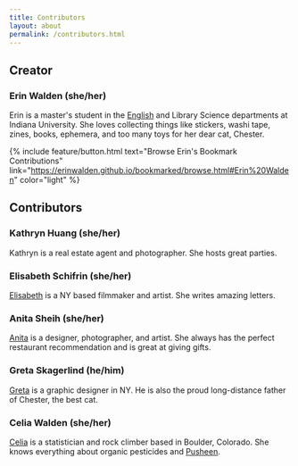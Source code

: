 ```yaml
---
title: Contributors
layout: about
permalink: /contributors.html
---
```

## Creator

### Erin Walden (she/her)
Erin is a master's student in the [English](https://english.indiana.edu/about/graduate-students/index.html) and Library Science departments at Indiana University. She loves collecting things like stickers, washi tape, zines, books, ephemera, and too many toys for her dear cat, Chester.

{% include feature/button.html text="Browse Erin's Bookmark Contributions" link="https://erinwalden.github.io/bookmarked/browse.html#Erin%20Walden" color="light" %}

## Contributors

### Kathryn Huang (she/her)
Kathryn is a real estate agent and photographer. She hosts great parties.

### Elisabeth Schifrin (she/her)
[Elisabeth](https://elisabethschifrin.cargo.site/) is a NY based filmmaker and artist. She writes amazing letters.

### Anita Sheih (she/her)
[Anita](https://www.anitasheih.com/) is a designer, photographer, and artist. She always has the perfect restaurant recommendation and is great at giving gifts.

### Greta Skagerlind (he/him)
[Greta](https://gskagerlind.com/) is a graphic designer in NY. He is also the proud long-distance father of Chester, the best cat.

### Celia Walden (she/her)
[Celia](https://cals.cornell.edu/news/2022/05/digital-agriculture-internships-spark-interdisciplinary-insights) is a statistician and rock climber based in Boulder, Colorado. She knows everything about organic pesticides and [Pusheen](https://pusheen.com/).
